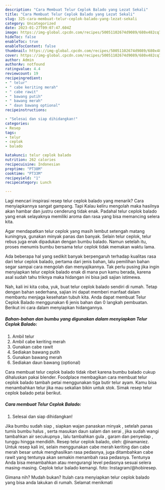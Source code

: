 ```yaml
---
description: "Cara Membuat Telur Ceplok Balado yang Lezat Sekali"
title: "Cara Membuat Telur Ceplok Balado yang Lezat Sekali"
slug: 325-cara-membuat-telur-ceplok-balado-yang-lezat-sekali
category: Uncategorized
date: 2023-01-27T09:07:47.604Z
image: https://img-global.cpcdn.com/recipes/50051102674d9089/680x482cq70/telur-ceplok-balado-foto-resep-utama.jpg
hideToc: false
enableToc: true
enableTocContent: false
thumbnail: https://img-global.cpcdn.com/recipes/50051102674d9089/680x482cq70/telur-ceplok-balado-foto-resep-utama.jpg
cover: https://img-global.cpcdn.com/recipes/50051102674d9089/680x482cq70/telur-ceplok-balado-foto-resep-utama.jpg
author: Admin
authorAv: notfound
ratingvalue: 4.4
reviewcount: 19
recipeingredient:
- " telur"
- " cabe keriting merah"
- " cabe rawit"
- " bawang putih"
- " bawang merah"
- " daun bawang optional"
recipeinstructions:

- "Selesai dan siap dihidangkan!"
categories:
- Resep
tags:
- telur
- ceplok
- balado

katakunci: telur ceplok balado 
nutrition: 262 calories
recipecuisine: Indonesian
preptime: "PT38M"
cooktime: "PT33M"
recipeyield: "1"
recipecategory: Lunch

---
```



Lagi mencari inspirasi resep telur ceplok balado yang menarik? Cara menyiapkannya sangat gampang. Tapi Kalau keliru mengolah maka hasilnya akan hambar dan justru cenderung tidak enak. Padahal telur ceplok balado yang enak selayaknya memiliki aroma dan rasa yang bisa memancing selera kita.


Agar mendapatkan telur ceplok yang masih lembut setengah matang kuningnya, gunakan minyak panas dan banyak. Selain telur ceplok, telur rebus juga enak dipadukan dengan bumbu balado. Namun setelah itu, proses menumis bumbu bersama telur ceplok tidak memakan waktu lama.

Ada beberapa hal yang sedikit banyak berpengaruh terhadap kualitas rasa dari telur ceplok balado, pertama dari jenis bahan, lalu pemilihan bahan segar sampai cara mengolah dan menyajikannya. Tak perlu pusing jika ingin menyiapkan telur ceplok balado enak di mana pun kamu berada, karena asal sudah tahu triknya maka hidangan ini bisa jadi sajian istimewa.


Nah, kali ini kita coba, yuk, buat telur ceplok balado sendiri di rumah. Tetap dengan bahan sederhana, sajian ini dapat memberi manfaat dalam membantu menjaga kesehatan tubuh kita. Anda dapat membuat Telur Ceplok Balado menggunakan 6 jenis bahan dan 0 langkah pembuatan. Berikut ini cara dalam menyiapkan hidangannya.

<!--inarticleads1-->

##### Bahan-bahan dan bumbu yang digunakan dalam menyiapkan Telur Ceplok Balado:

1. Ambil  telur
1. Ambil  cabe keriting merah
1. Gunakan  cabe rawit
1. Sediakan  bawang putih
1. Gunakan  bawang merah
1. Sediakan  daun bawang (optional)


Cara membuat telur ceplok balado tidak ribet karena bumbu balado cukup dihaluskan pakai blender. Foodplace membagikan cara membuat telur ceplok balado tambah petai menggunakan tiga butir telur ayam. Kamu bisa menambahkan telur jika mau sekalian bikin untuk stok. Simak resep telur ceplok balado petai berikut. 

<!--inarticleads2-->

##### Cara membuat Telur Ceplok Balado:


1. Selesai dan siap dihidangkan!

Jika bumbu sudah siap , siapkan wajan panaskan minyak , setelah panas tumis bumbu halus , serta masukan daun salam dan serai , jika sudah wangi tambahkan air secukupnya , lalu tambahkan gula , garam dan penyedap , tunggu hingga mendidih. Resep telur ceplok balado, oleh: @inamaniez. Untuk resep kali ini, selain menggunakan cabe merah keriting dan cabe merah besar untuk menghasilkan rasa pedasnya, juga ditambahkan cabe rawit yang tentunya akan semakin menambah rasa pedasnya. Tentunya Anda bisa menambahkan atau mengurangi level pedasnya sesuai selera masing-masing. Ceplok telur balado kemangi. foto: Instagram/@hobiresep. 

Gimana nih? Mudah bukan? Itulah cara menyiapkan telur ceplok balado yang bisa anda lakukan di rumah. Selamat menikmati
